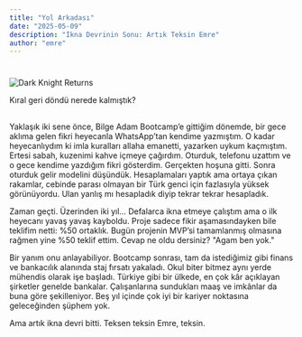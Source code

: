 ```yaml
---
title: "Yol Arkadası"
date: "2025-05-09"
description: "İkna Devrinin Sonu: Artık Teksin Emre"
author: "emre"
---
```


# 

![Dark Knight Returns](/images/blog/sss.jpg)

Kıral geri döndü nerede kalmıştık? 



##
Yaklaşık iki sene önce, Bilge Adam Bootcamp’e gittiğim dönemde, bir gece aklıma gelen fikri heyecanla WhatsApp’tan kendime yazmıştım. O kadar heyecanlıydım ki imla kuralları allaha emanetti, yazarken uykum kaçmıştım.
Ertesi sabah, kuzenimi kahve içmeye çağırdım. Oturduk, telefonu uzattım ve o gece kendime yazdığım fikri gösterdim. Gerçekten hoşuna gitti. Sonra oturduk gelir modelini düşündük. Hesaplamaları yaptık ama ortaya çıkan rakamlar, cebinde parası olmayan bir Türk genci için fazlasıyla yüksek görünüyordu. Ulan yanlış mı hesapladık diyip tekrar tekrar hesapladık.

Zaman geçti. Üzerinden iki yıl… Defalarca ikna etmeye çalıştım ama o ilk heyecanı yavaş yavaş kayboldu.
Proje sadece fikir aşamasındayken bile teklifim netti: %50 ortaklık. Bugün projenin MVP’si tamamlanmış olmasına rağmen yine %50 teklif ettim. Cevap ne oldu dersiniz?
"Agam ben yok."

Bir yanım onu anlayabiliyor. Bootcamp sonrası, tam da istediğimiz gibi finans ve bankacılık alanında staj fırsatı yakaladı. Okul biter bitmez aynı yerde mühendis olarak işe başladı. Türkiye gibi bir ülkede, en çok kâr açıklayan şirketler genelde bankalar. Çalışanlarına sundukları maaş ve imkânlar da buna göre şekilleniyor. Beş yıl içinde çok iyi bir kariyer noktasına geleceğinden şüphem yok.

Ama artık ikna devri bitti.
Teksen teksin Emre, teksin.

